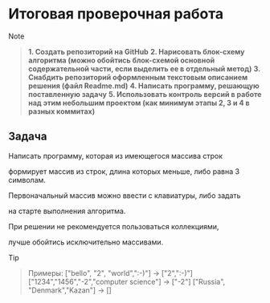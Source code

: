 # Итоговая проверочная работа

>[!NOTE]

>**1. Создать репозиторий на GitHub**
>**2. Нарисовать блок-схему алгоритма (можно обойтись блок-схемой основной содержательной части, если выделить ее в отдельный метод)**
>**3. Снабдить репозиторий оформленным текстовым описанием решения (файл Readme.md)**
>**4. Написать программу, решающую поставленную задачу**
>**5. Использовать контроль версий в работе над этим небольшим проектом (как минимум этапы 2, 3 и 4 в разных коммитах)**

## Задача

Написать программу, которая из имеющегося массива строк

формирует массив из строк, длина которых меньше, либо равна 3 символам.

Первоначальный массив можно ввести с клавиатуры, либо задать

на старте выполнения алгоритма.

При решении не рекомендуется пользоваться коллекциями, 

лучше обойтись исключительно массивами.

>[!TIP]

>Примеры:
>["bello", "2", "world",":-)"] -> ["2",":-)"]
>["1234","1456","-2","computer science"] -> ["-2"]
>["Russia", "Denmark","Kazan"] -> []

